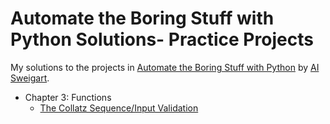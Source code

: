 # Automate the Boring Stuff with Python Solutions- Practice Projects
My solutions to the projects in [Automate the Boring Stuff with Python](https://github.com/Kranthi-Guribilli/Automate-the-Boring-Stuff-With-Python-Solutions/blob/main/AutomateTheBoringStuff.pdf) by [AI Sweigart](http://alsweigart.com/).<br>
* Chapter 3: Functions
  * [The Collatz Sequence/Input Validation]()

